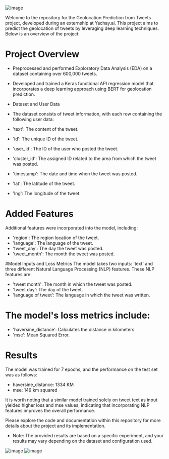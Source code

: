![image](https://github.com/dsaadeh21/Geolocation-Prediction-from-Tweets-Yachay.ai/assets/110855552/6ee0077d-ee91-4838-939d-66f954cdca1f)

Welcome to the repository for the Geolocation Prediction from Tweets project, developed during an externship at Yachay.ai. This project aims to predict the geolocation of tweets by leveraging deep learning techniques. Below is an overview of the project:

# Project Overview
- Preprocessed and performed Exploratory Data Analysis (EDA) on a dataset containing over 600,000 tweets.
- Developed and trained a Keras functional API regression model that incorporates a deep learning approach using BERT for geolocation prediction.
- Dataset and User Data
- The dataset consists of tweet information, with each row containing the following user data:

- 'text': The content of the tweet.
- 'id': The unique ID of the tweet.
- 'user_id': The ID of the user who posted the tweet.
- 'cluster_id': The assigned ID related to the area from which the tweet was posted.
- 'timestamp': The date and time when the tweet was posted.
- 'lat': The latitude of the tweet.
- 'lng': The longitude of the tweet.

# Added Features
Additional features were incorporated into the model, including:

- 'region': The region location of the tweet.
- 'language': The language of the tweet.
- 'tweet_day': The day the tweet was posted.
- 'tweet_month': The month the tweet was posted.

#Model Inputs and Loss Metrics
The model takes two inputs: 'text' and three different Natural Language Processing (NLP) features. These NLP features are:

- 'tweet month': The month in which the tweet was posted.
- 'tweet day': The day of the tweet.
- 'language of tweet': The language in which the tweet was written.

# The model's loss metrics include:

- 'haversine_distance': Calculates the distance in kilometers.
- 'mse': Mean Squared Error.

# Results
The model was trained for 7 epochs, and the performance on the test set was as follows:

- haversine_distance: 1334 KM
- mse: 149 km squared

It is worth noting that a similar model trained solely on tweet text as input yielded higher loss and mse values, indicating that incorporating NLP features improves the overall performance.

Please explore the code and documentation within this repository for more details about the project and its implementation.
- Note: The provided results are based on a specific experiment, and your results may vary depending on the dataset and configuration used.

![image](https://github.com/dsaadeh21/Geolocation-Prediction-from-Tweets-Yachay.ai/assets/110855552/ef67720b-bb92-40f8-ae9e-9bd5f4ffb889)
![image](https://github.com/dsaadeh21/Geolocation-Prediction-from-Tweets-Yachay.ai/assets/110855552/f1a9f22a-0144-4427-b3dc-c46aff6ad0ad)

